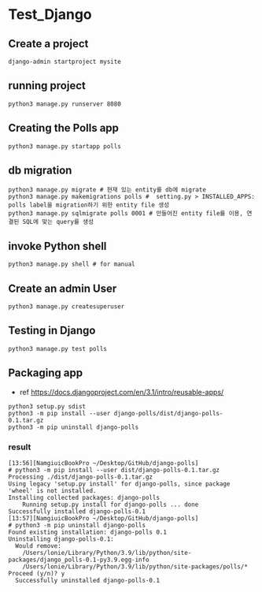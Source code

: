 # Test_Django

## Create a project

```shell
django-admin startproject mysite
```

## running project

```shell
python3 manage.py runserver 8080
```

## Creating the Polls app

```shell
python3 manage.py startapp polls
```

## db migration

```shell
python3 manage.py migrate # 현재 있는 entity를 db에 migrate
python3 manage.py makemigrations polls #  setting.py > INSTALLED_APPS: polls label을 migration하기 위한 entity file 생성
python3 manage.py sqlmigrate polls 0001 # 만들어진 entity file를 이용, 연결된 SQL에 맞는 query를 생성
```

## invoke Python shell

```shell
python3 manage.py shell # for manual
```

## Create an admin User

```shell
python3 manage.py createsuperuser
```

## Testing in Django

```shell
python3 manage.py test polls
```

## Packaging app

- ref <https://docs.djangoproject.com/en/3.1/intro/reusable-apps/>

```shell
python3 setup.py sdist
python3 -m pip install --user django-polls/dist/django-polls-0.1.tar.gz
python3 -m pip uninstall django-polls
```

### result

```shell
[13:56][NamgiuicBookPro ~/Desktop/GitHub/django-polls]
# python3 -m pip install --user dist/django-polls-0.1.tar.gz
Processing ./dist/django-polls-0.1.tar.gz
Using legacy 'setup.py install' for django-polls, since package 'wheel' is not installed.
Installing collected packages: django-polls
    Running setup.py install for django-polls ... done
Successfully installed django-polls-0.1
[13:57][NamgiuicBookPro ~/Desktop/GitHub/django-polls]
# python3 -m pip uninstall django-polls
Found existing installation: django-polls 0.1
Uninstalling django-polls-0.1:
  Would remove:
    /Users/lonie/Library/Python/3.9/lib/python/site-packages/django_polls-0.1-py3.9.egg-info
    /Users/lonie/Library/Python/3.9/lib/python/site-packages/polls/*
Proceed (y/n)? y
  Successfully uninstalled django-polls-0.1
```

